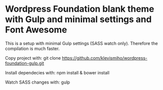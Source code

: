 # Wordpress Foundation blank theme with Gulp and minimal settings and Font Awesome

This is a setup with minimal Gulp settings (SASS watch only). Therefore the compilation is much faster.

Copy project with:
git clone https://github.com/klevismiho/wordpress-foundation-gulp.git

Install dependecies with:
npm install & bower install

Watch SASS changes with:
gulp

